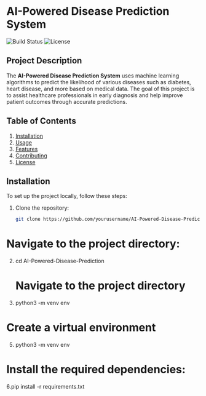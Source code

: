 # AI-Powered Disease Prediction System

![Build Status](https://img.shields.io/badge/build-passing-brightgreen)
![License](https://img.shields.io/badge/license-MIT-blue)

## Project Description
The **AI-Powered Disease Prediction System** uses machine learning algorithms to predict the likelihood of various diseases such as diabetes, heart disease, and more based on medical data. The goal of this project is to assist healthcare professionals in early diagnosis and help improve patient outcomes through accurate predictions.

## Table of Contents
1. [Installation](#installation)
2. [Usage](#usage)
3. [Features](#features)
4. [Contributing](#contributing)
5. [License](#license)

## Installation

To set up the project locally, follow these steps:

1. Clone the repository:
   ```bash
   git clone https://github.com/yourusername/AI-Powered-Disease-Prediction.git
   
  # Navigate to the project directory:
2. cd AI-Powered-Disease-Prediction

   
   # Navigate to the project directory
3. python3 -m venv env

#  Create a virtual environment
5. python3 -m venv env
   


# Install the required dependencies:
6.pip install -r requirements.txt



